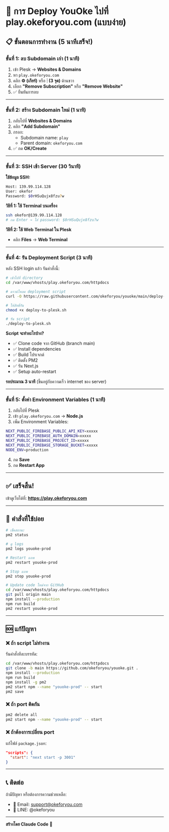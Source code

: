# 🚀 การ Deploy YouOke ไปที่ play.okeforyou.com (แบบง่าย)

## 📋 ขั้นตอนการทำงาน (5 นาทีเสร็จ!)

### **ขั้นที่ 1: ลบ Subdomain เก่า** (1 นาที)

1. เข้า Plesk → **Websites & Domains**
2. หา `play.okeforyou.com`
3. คลิก **⚙️ (เกียร์)** หรือ **⋮ (3 จุด)** ด้านขวา
4. เลือก **"Remove Subscription"** หรือ **"Remove Website"**
5. ✅ ยืนยันการลบ

---

### **ขั้นที่ 2: สร้าง Subdomain ใหม่** (1 นาที)

1. กลับไปที่ **Websites & Domains**
2. คลิก **"Add Subdomain"**
3. กรอก:
   - Subdomain name: `play`
   - Parent domain: `okeforyou.com`
4. ✅ กด **OK/Create**

---

### **ขั้นที่ 3: SSH เข้า Server** (30 วินาที)

**ใช้ข้อมูล SSH:**
```bash
Host: 139.99.114.128
User: okefor
Password: $0rHSuQujx8fzu?w
```

**วิธีที่ 1: ใช้ Terminal บนเครื่อง**
```bash
ssh okefor@139.99.114.128
# กด Enter → ใส่ password: $0rHSuQujx8fzu?w
```

**วิธีที่ 2: ใช้ Web Terminal ใน Plesk**
- คลิก **Files** → **Web Terminal**

---

### **ขั้นที่ 4: รัน Deployment Script** (3 นาที)

หลัง SSH login แล้ว รันคำสั่งนี้:

```bash
# เข้าไปที่ directory
cd /var/www/vhosts/play.okeforyou.com/httpdocs

# ดาวน์โหลด deployment script
curl -O https://raw.githubusercontent.com/okeforyou/youoke/main/deploy-to-plesk.sh

# ให้สิทธิ์รัน
chmod +x deploy-to-plesk.sh

# รัน script
./deploy-to-plesk.sh
```

**Script จะทำอะไรบ้าง?**
- ✅ Clone code จาก GitHub (branch main)
- ✅ Install dependencies
- ✅ Build โปรเจกต์
- ✅ ติดตั้ง PM2
- ✅ รัน Next.js
- ✅ Setup auto-restart

**รอประมาณ 3 นาที** (ขึ้นอยู่กับความเร็ว internet ของ server)

---

### **ขั้นที่ 5: ตั้งค่า Environment Variables** (1 นาที)

1. กลับไปที่ Plesk
2. เข้า `play.okeforyou.com` → **Node.js**
3. เพิ่ม Environment Variables:

```bash
NEXT_PUBLIC_FIREBASE_PUBLIC_API_KEY=xxxxx
NEXT_PUBLIC_FIREBASE_AUTH_DOMAIN=xxxxx
NEXT_PUBLIC_FIREBASE_PROJECT_ID=xxxxx
NEXT_PUBLIC_FIREBASE_STORAGE_BUCKET=xxxxx
NODE_ENV=production
```

4. กด **Save**
5. กด **Restart App**

---

## ✅ เสร็จสิ้น!

เข้าดูเว็บได้ที่: **https://play.okeforyou.com**

---

## 🔧 คำสั่งที่ใช้บ่อย

```bash
# เช็คสถานะ
pm2 status

# ดู logs
pm2 logs youoke-prod

# Restart แอพ
pm2 restart youoke-prod

# Stop แอพ
pm2 stop youoke-prod

# Update code ใหม่จาก GitHub
cd /var/www/vhosts/play.okeforyou.com/httpdocs
git pull origin main
npm install --production
npm run build
pm2 restart youoke-prod
```

---

## 🆘 แก้ปัญหา

### ❌ ถ้า script ไม่ทำงาน

รันคำสั่งทีละบรรทัด:

```bash
cd /var/www/vhosts/play.okeforyou.com/httpdocs
git clone -b main https://github.com/okeforyou/youoke.git .
npm install --production
npm run build
npm install -g pm2
pm2 start npm --name "youoke-prod" -- start
pm2 save
```

### ❌ ถ้า port ติดกัน

```bash
pm2 delete all
pm2 start npm --name "youoke-prod" -- start
```

### ❌ ถ้าต้องการเปลี่ยน port

แก้ไฟล์ `package.json`:
```json
"scripts": {
  "start": "next start -p 3001"
}
```

---

## 📞 ติดต่อ

ถ้ามีปัญหา หรือต้องการความช่วยเหลือ:
- 📧 Email: support@okeforyou.com
- 💬 LINE: @okeforyou

---

**สร้างโดย Claude Code** 🤖
